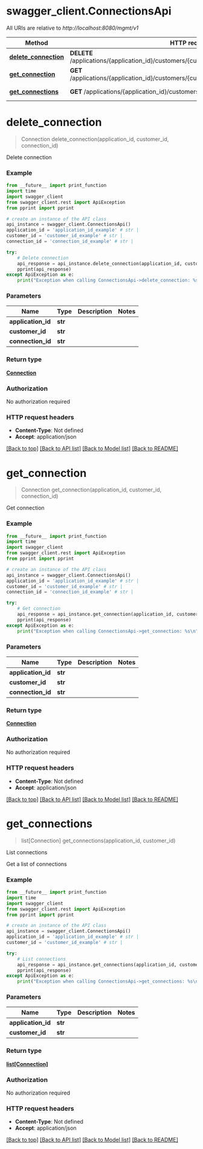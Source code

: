 # swagger_client.ConnectionsApi

All URIs are relative to *http://localhost:8080/mgmt/v1*

Method | HTTP request | Description
------------- | ------------- | -------------
[**delete_connection**](ConnectionsApi.md#delete_connection) | **DELETE** /applications/{application_id}/customers/{customer_id}/connections/{connection_id} | Delete connection
[**get_connection**](ConnectionsApi.md#get_connection) | **GET** /applications/{application_id}/customers/{customer_id}/connections/{connection_id} | Get connection
[**get_connections**](ConnectionsApi.md#get_connections) | **GET** /applications/{application_id}/customers/{customer_id}/connections | List connections

# **delete_connection**
> Connection delete_connection(application_id, customer_id, connection_id)

Delete connection

### Example
```python
from __future__ import print_function
import time
import swagger_client
from swagger_client.rest import ApiException
from pprint import pprint

# create an instance of the API class
api_instance = swagger_client.ConnectionsApi()
application_id = 'application_id_example' # str | 
customer_id = 'customer_id_example' # str | 
connection_id = 'connection_id_example' # str | 

try:
    # Delete connection
    api_response = api_instance.delete_connection(application_id, customer_id, connection_id)
    pprint(api_response)
except ApiException as e:
    print("Exception when calling ConnectionsApi->delete_connection: %s\n" % e)
```

### Parameters

Name | Type | Description  | Notes
------------- | ------------- | ------------- | -------------
 **application_id** | **str**|  | 
 **customer_id** | **str**|  | 
 **connection_id** | **str**|  | 

### Return type

[**Connection**](Connection.md)

### Authorization

No authorization required

### HTTP request headers

 - **Content-Type**: Not defined
 - **Accept**: application/json

[[Back to top]](#) [[Back to API list]](../README.md#documentation-for-api-endpoints) [[Back to Model list]](../README.md#documentation-for-models) [[Back to README]](../README.md)

# **get_connection**
> Connection get_connection(application_id, customer_id, connection_id)

Get connection

### Example
```python
from __future__ import print_function
import time
import swagger_client
from swagger_client.rest import ApiException
from pprint import pprint

# create an instance of the API class
api_instance = swagger_client.ConnectionsApi()
application_id = 'application_id_example' # str | 
customer_id = 'customer_id_example' # str | 
connection_id = 'connection_id_example' # str | 

try:
    # Get connection
    api_response = api_instance.get_connection(application_id, customer_id, connection_id)
    pprint(api_response)
except ApiException as e:
    print("Exception when calling ConnectionsApi->get_connection: %s\n" % e)
```

### Parameters

Name | Type | Description  | Notes
------------- | ------------- | ------------- | -------------
 **application_id** | **str**|  | 
 **customer_id** | **str**|  | 
 **connection_id** | **str**|  | 

### Return type

[**Connection**](Connection.md)

### Authorization

No authorization required

### HTTP request headers

 - **Content-Type**: Not defined
 - **Accept**: application/json

[[Back to top]](#) [[Back to API list]](../README.md#documentation-for-api-endpoints) [[Back to Model list]](../README.md#documentation-for-models) [[Back to README]](../README.md)

# **get_connections**
> list[Connection] get_connections(application_id, customer_id)

List connections

Get a list of connections

### Example
```python
from __future__ import print_function
import time
import swagger_client
from swagger_client.rest import ApiException
from pprint import pprint

# create an instance of the API class
api_instance = swagger_client.ConnectionsApi()
application_id = 'application_id_example' # str | 
customer_id = 'customer_id_example' # str | 

try:
    # List connections
    api_response = api_instance.get_connections(application_id, customer_id)
    pprint(api_response)
except ApiException as e:
    print("Exception when calling ConnectionsApi->get_connections: %s\n" % e)
```

### Parameters

Name | Type | Description  | Notes
------------- | ------------- | ------------- | -------------
 **application_id** | **str**|  | 
 **customer_id** | **str**|  | 

### Return type

[**list[Connection]**](Connection.md)

### Authorization

No authorization required

### HTTP request headers

 - **Content-Type**: Not defined
 - **Accept**: application/json

[[Back to top]](#) [[Back to API list]](../README.md#documentation-for-api-endpoints) [[Back to Model list]](../README.md#documentation-for-models) [[Back to README]](../README.md)

